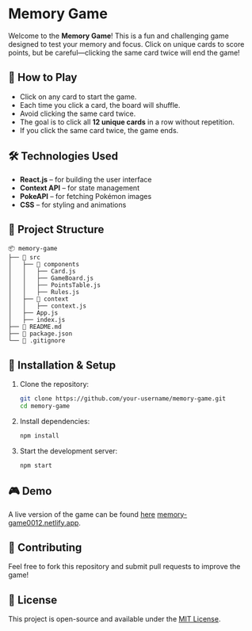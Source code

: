 # Memory Game

Welcome to the **Memory Game**! This is a fun and challenging game designed to test your memory and focus. Click on unique cards to score points, but be careful—clicking the same card twice will end the game!

## 🚀 How to Play

- Click on any card to start the game.
- Each time you click a card, the board will shuffle.
- Avoid clicking the same card twice.
- The goal is to click all **12 unique cards** in a row without repetition.
- If you click the same card twice, the game ends.

## 🛠️ Technologies Used

- **React.js** – for building the user interface
- **Context API** – for state management
- **PokeAPI** – for fetching Pokémon images
- **CSS** – for styling and animations

## 📂 Project Structure

```
📦 memory-game
├── 📁 src
│   ├── 📁 components
│   │   ├── Card.js
│   │   ├── GameBoard.js
│   │   ├── PointsTable.js
│   │   ├── Rules.js
│   ├── 📁 context
│   │   ├── context.js
│   ├── App.js
│   ├── index.js
├── 📜 README.md
├── 📜 package.json
└── 📜 .gitignore
```

## 🔧 Installation & Setup

1. Clone the repository:
   ```sh
   git clone https://github.com/your-username/memory-game.git
   cd memory-game
   ```
2. Install dependencies:
   ```sh
   npm install
   ```
3. Start the development server:
   ```sh
   npm start
   ```

## 🎮 Demo

A live version of the game can be found [here](#) [memory-game0012.netlify.app](https://memory-game0012.netlify.app/).

## 🤝 Contributing

Feel free to fork this repository and submit pull requests to improve the game!

## 📜 License

This project is open-source and available under the [MIT License](LICENSE).
